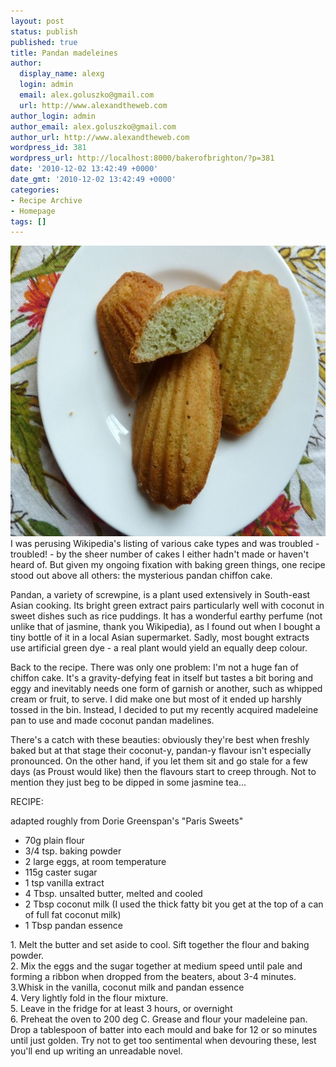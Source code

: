 ```yaml
---
layout: post
status: publish
published: true
title: Pandan madeleines
author:
  display_name: alexg
  login: admin
  email: alex.goluszko@gmail.com
  url: http://www.alexandtheweb.com
author_login: admin
author_email: alex.goluszko@gmail.com
author_url: http://www.alexandtheweb.com
wordpress_id: 381
wordpress_url: http://localhost:8000/bakerofbrighton/?p=381
date: '2010-12-02 13:42:49 +0000'
date_gmt: '2010-12-02 13:42:49 +0000'
categories:
- Recipe Archive
- Homepage
tags: []
---
```

<p><a href="/images/2010/12/P1010282-copy.jpg"><img class="alignnone size-medium wp-image-385" title="Pandan coconut madeleines" src="/images/2010/12/P1010282-copy-620x465.jpg" alt="Pandan coconut madeleines" width="620" height="465" /></a><br />
I was perusing Wikipedia's listing of various cake types and was troubled - troubled! - by the sheer number of cakes I either hadn't made or haven't heard of. But given my ongoing fixation with baking green things, one recipe stood out above all others: the mysterious pandan chiffon cake.</p>
<p>Pandan, a variety of screwpine, is a plant used extensively in South-east Asian cooking. Its bright green extract pairs particularly well with coconut in sweet dishes such as rice puddings. It has a wonderful earthy perfume (not unlike that of jasmine, thank you Wikipedia), as I found out when I bought a tiny bottle of it in a local Asian supermarket. Sadly, most bought extracts use artificial green dye - a real plant would yield an equally deep colour.</p>
<p>Back to the recipe. There was only one problem: I'm not a huge fan of chiffon cake. It's a gravity-defying feat in itself but tastes a bit boring and eggy and inevitably needs one form of garnish or another, such as whipped cream or fruit, to serve. I did make one but most of it ended up harshly tossed in the bin. Instead, I decided to put my recently acquired madeleine pan to use and made coconut pandan madelines.</p>
<p>There's a catch with these beauties: obviously they're best when freshly baked but at that stage their coconut-y, pandan-y flavour isn't especially pronounced. On the other hand, if you let them sit and go stale for a few days (as Proust would like) then the flavours start to creep through. Not to mention they just beg to be dipped in some jasmine tea...</p>
<p>RECIPE:</p>
<p>adapted roughly from Dorie Greenspan's "Paris Sweets"</p>
<ul>
<li>70g plain flour</li>
<li>3/4 tsp. baking powder</li>
<li>2 large eggs, at room temperature</li>
<li>115g caster sugar</li>
<li>1 tsp vanilla extract</li>
<li>4 Tbsp. unsalted butter, melted and cooled</li>
<li>2 Tbsp coconut milk (I used the thick fatty bit you get at the top of a can of full fat coconut milk)</li>
<li>1 Tbsp pandan essence</li>
</ul>
<p>1. Melt the butter and set aside to cool. Sift together the flour and baking powder.<br />
2. Mix the eggs and the sugar together at medium speed until pale and forming a ribbon when dropped from the beaters, about 3-4 minutes.<br />
3.Whisk in the vanilla, coconut milk and pandan essence<br />
4. Very lightly fold in the flour mixture.<br />
5. Leave in the fridge for at least 3 hours, or overnight<br />
6. Preheat the oven to 200 deg C. Grease and flour your madeleine pan. Drop a tablespoon of batter into each mould and bake for 12 or so minutes until just golden. Try not to get too sentimental when devouring these, lest you'll end up writing an unreadable novel.</p>
